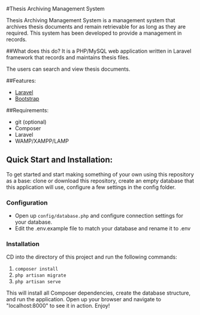 #Thesis Archiving Management System

Thesis Archiving Management System is a management system that archives thesis documents and remain retrievable for as long as they are required. This system has been developed to provide a management in records.

##What does this do?
It is a PHP/MySQL web application written in Laravel framework that records and maintains thesis files.

The users can search and view thesis documents.

##Features:
- [Laravel][1]
- [Bootstrap][2]

##Requirements:
- git (optional)
- Composer
- Laravel
- WAMP/XAMPP/LAMP

## Quick Start and Installation:

To get started and start making something of your own using this repository as a base: clone or download this repository, create an empty database that this application will use, configure a few settings in the config folder.

### Configuration

- Open up `config/database.php` and configure connection settings for your database.
- Edit the .env.example file to match your database and rename it to .env

### Installation

CD into the directory of this project and run the following commands:

1. `composer install`
2. `php artisan migrate`
3. `php artisan serve`

This will install all Composer dependencies, create the database structure, and run the application. Open up your browser and navigate to "localhost:8000" to see it in action. Enjoy!

[1]: https://laravel.com
[2]: http://getbootstrap.com